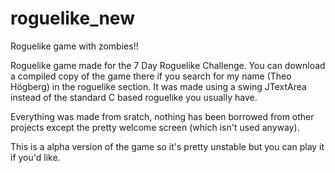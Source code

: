 roguelike_new 
=============

Roguelike game with zombies!!

Roguelike game made for the 7 Day Roguelike Challenge. You can download a compiled copy of the game there if you search for my name (Theo Högberg) in the roguelike section. It was made using a swing JTextArea instead of the standard C based roguelike you usually have. 

Everything was made from sratch, nothing has been borrowed from other projects except the pretty welcome screen (which isn't used anyway).

This is a alpha version of the game so it's pretty unstable but you can play it if you'd like. 
